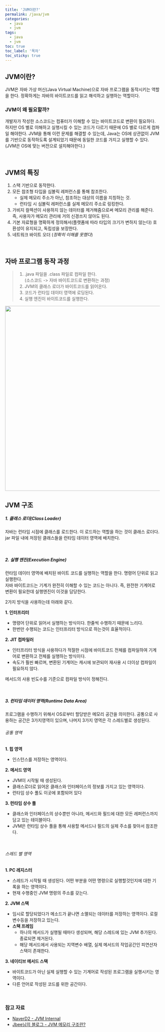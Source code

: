 ```yaml
---
title: 'JVM이란?'
permalink: /java/jvm
categories:
  - java
  - jvm
tags:
  - java
  - jvm
toc: true
toc_label: '목차'
toc_sticky: true
---
```


## JVM이란?

JVM은 자바 가상 머신(Java Virtual Machine)으로 자바 프로그램을 동작시키는 역할을 한다. 정확하게는 자바의 바이트코드를 읽고 해석하고 실행하는 역할이다.

<!--more-->

### JVM이 왜 필요할까?

개발자가 작성한 소스코드는 컴퓨터가 이해할 수 있는 바이트코드로 변환이 필요하다. 하지만 OS 별로 이해하고 실행시킬 수 있는 코드가 다르기 때문에 OS 별로 다르게 컴파일 해야한다.
JVM을 통해 이런 문제를 해결할 수 있는데, Java는 OS에 상관없이 JVM를 기반으로 동작하도록 설계되었기 때문에 동일한 코드를 가지고 실행할 수 있다.  
(JVM은 OS에 맞는 버전으로 설치해야한다.)

<br>

## JVM의 특징

1. 스택 기반으로 동작한다.
2. 모든 참조형 타입을 심볼릭 레퍼런스를 통해 참조한다.
   - 실제 메모리 주소가 아닌, 참조하는 대상의 이름을 지칭하는 것.
   - 런타임 시 심볼릭 레퍼런스를 실제 메모리 주소로 링킹한다.
3. 가비지 컬렉션이 사용하지 않는 데이터를 제거해줌으로써 메모리 관리를 해준다. 즉, 사용자가 메모리 관리에 거의 신경쓰지 않아도 된다.
4. 기본 자료형을 명확하게 정의해서(플랫폼에 따라 타입의 크기가 변하지 않는다) 호환성이 유지되고, 독립성을 보장한다.
5. 네트워크 바이트 오더 (_정확히 이해를 못했다_)

<br>

## 자바 프로그램 동작 과정

> 1. .java 파일을 .class 파일로 컴파일 한다.  
>    (소스코드 -> 자바 바이트코드로 변환하는 과정)
> 2. JVM의 클래스 로더가 바이트코드를 읽어온다.
> 3. 코드가 런타임 데이터 영역에 로딩된다.
> 4. 실행 엔진이 바이트코드를 실행한다.

<img src="/images/JVM-Model.jpg" width="800" height="600">

<br>

## JVM 구조

##### 1. 클래스 로더(Class Loader)

자바는 런타임 시점에 클래스를 로드한다. 이 로드하는 역할을 하는 것이 클래스 로더다.  
jar 파일 내에 저장된 클래스들을 런타임 데이터 영역에 배치한다.

<br>

##### 2. 실행 엔진(Execution Engine)

런타임 데이터 영역에 배치된 바이트 코드를 실행하는 역할을 한다. 명령어 단위로 읽고 실행한다.  
자바 바이트코드는 기계가 완전히 이해할 수 있는 코드는 아니다. 즉, 완전한 기계어로 변환이 필요한데 실행엔진이 이것을 담당한다.

2가지 방식을 사용하는데 아래와 같다.

**1. 인터프리터**

- 명령어 단위로 읽어서 실행하는 방식이다. 한줄씩 수행하기 때문에 느리다.
- 한번만 수행되는 코드는 인터프리터 방식으로 하는것이 효율적이다.

**2. JIT 컴파일러**

- 인터프리터 방식을 사용하다가 적절한 시점에 바이트코드 전체를 컴파일하여 기계어로 변환하고 전체를 실행하는 방식이다.
- 속도가 훨씬 빠르며, 변환된 기계어는 캐시에 보관되어 재사용 시 더이상 컴파일이 필요하지 않다.

메서드의 사용 빈도수를 기준으로 컴파일 방식이 정해진다.

<br>

##### 3. 런타임 데이터 영역(Runtime Data Area)

프로그램을 수행하기 위해서 OS로부터 할당받은 메모리 공간을 의미한다. 공통으로 사용하는 공간은 3가지영역이 있으며, 나머지 3가지 영역은 각 스레드별로 생성된다.

###### 공통 영역

**1. 힙 영역**

- 인스턴스를 저장하는 영역이다.

**2. 메서드 영역**

- JVM이 시작될 때 생성된다.
- 클래스로더로 읽어온 클래스와 인터페이스의 정보를 가지고 있는 영역이다.
- 런타임 상수 풀도 이곳에 포함되어 있다

**3. 런타임 상수 풀**

- 클래스와 인터페이스의 상수뿐만 아니라, 메서드와 필드에 대한 모든 레퍼런스까지 담고 있는 테이블이다.
- JVM은 런타임 상수 풀을 통해 사용할 메서드나 필드의 실제 주소를 찾아서 참조한다.

<br>

###### 스레드 별 영역

**1. PC 레지스터**

- 스레드가 시작될 때 생성된다. 어떤 부분을 어떤 명령으로 실행할것인지에 대한 기록을 하는 영역이다.
- 현재 수행중인 JVM 명령의 주소를 갖는다.

**2. JVM 스택**

- 임시로 할당되었다가 메소드가 끝나면 소멸되는 데이터를 저장하는 영역이다. 로컬 변수등을 저장하고 있는다.
- **스택 프레임**
  - 하나의 메서드가 실행될 때마다 생성되며, 해당 스레드에 있는 JVM 추가된다. 종료되면 제거된다.
  - 해당 메서드에서 사용되는 지역변수 배열, 실제 메서드의 작업공간인 피연산자 스택이 존재한다.

**3. 네이티브 메서드 스택**

- 바이트코드가 아닌 실제 실행할 수 있는 기계어로 작성된 프로그램을 실행시키는 영역이다.
- 다른 언어로 작성된 코드를 위한 공간이다.

<br>

### 참고 자료

- [NaverD2 - JVM Internal](https://d2.naver.com/helloworld/1230)
- [Jbee님의 블로그 - JVM 메모리 구조란?](https://steady-coding.tistory.com/305)
